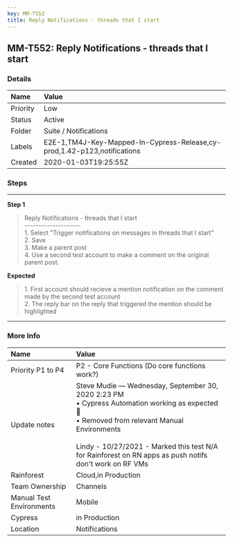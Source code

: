 ```yaml
---
key: MM-T552
title: Reply Notifications - threads that I start
---
```


## MM-T552: Reply Notifications - threads that I start

### Details

| Name     | Value                                                                    |
| :------- | :----------------------------------------------------------------------- |
| Priority | Low                                                                      |
| Status   | Active                                                                   |
| Folder   | Suite / Notifications                                                    |
| Labels   | E2E-1,TM4J-Key-Mapped-In-Cypress-Release,cy-prod,1.42-p123,notifications |
| Created  | 2020-01-03T19:25:55Z                                                     |

### Steps

<hr/>

**Step 1**

> <article>Reply Notifications - threads that I start<br />--------------------<br />1. Select &quot;Trigger notifications on messages in threads that I start&quot;<br />2. Save<br />3. Make a parent post<br />4. Use a second test account to make a comment on the original parent post.</article>

**Expected**

> <article>1. First account should recieve a mention notification on the comment made by the second test account<br />2. The reply bar on the reply that triggered the mention should be highlighted</article>

<hr/>

### More Info

| Name                     | Value                                                                                                                                                                                                                                                                   |
| :----------------------- | :---------------------------------------------------------------------------------------------------------------------------------------------------------------------------------------------------------------------------------------------------------------------- |
| Priority P1 to P4        | P2 - Core Functions (Do core functions work?)                                                                                                                                                                                                                           |
| Update notes             | Steve Mudie — Wednesday, September 30, 2020 2:23 PM<br />• Cypress Automation working as expected 🎉<br />• Removed from relevant Manual Environments<br /><br />Lindy - 10/27/2021 - Marked this test N/A for Rainforest on RN apps as push notifs don't work on RF VMs |
| Rainforest               | Cloud,in Production                                                                                                                                                                                                                                                     |
| Team Ownership           | Channels                                                                                                                                                                                                                                                                |
| Manual Test Environments | Mobile                                                                                                                                                                                                                                                                  |
| Cypress                  | in Production                                                                                                                                                                                                                                                           |
| Location                 | Notifications                                                                                                                                                                                                                                                           |
